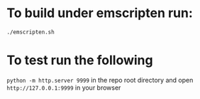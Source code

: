 # To build under emscripten run:
```./emscripten.sh```

# To test run the following
```python -m http.server 9999``` in the repo root directory and open ```http://127.0.0.1:9999``` in your browser

